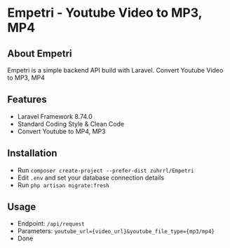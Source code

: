 # Empetri - Youtube Video to MP3, MP4

## About Empetri

Empetri is a simple backend API build with Laravel. Convert Youtube Video to MP3, MP4

## Features

- Laravel Framework 8.74.0
- Standard Coding Style & Clean Code
- Convert Youtube to MP4, MP3


## Installation

- Run `composer create-project --prefer-dist zuhrrl/Empetri`
- Edit `.env` and set your database connection details
- Run `php artisan migrate:fresh`

## Usage

- Endpoint: `/api/request`
- Parameters: `youtube_url={video_url}&youtube_file_type={mp3/mp4}`
- Done

